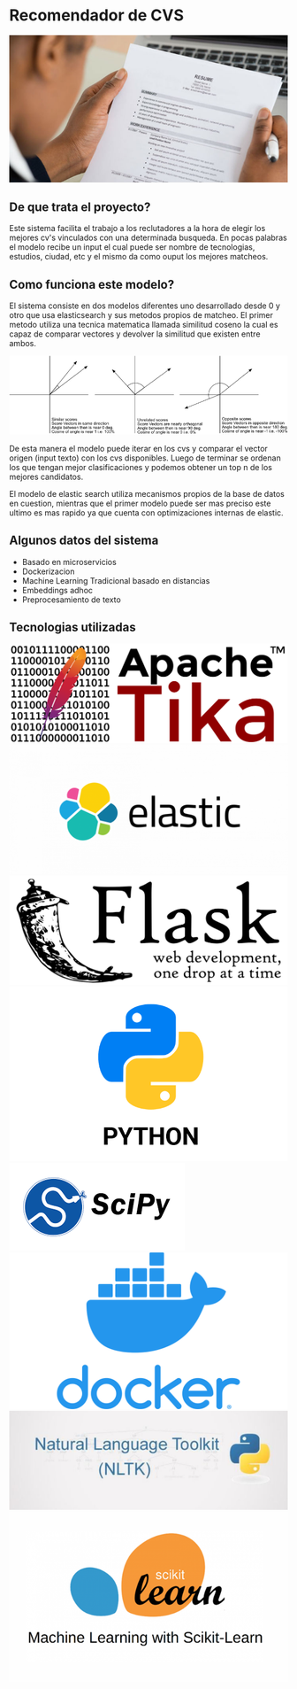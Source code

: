 # Recomendador de CVS

![alt text](images/cvs.jpg)

## De que trata el proyecto?
Este sistema facilita el trabajo a los reclutadores a la hora de elegir los mejores cv's vinculados con una determinada busqueda.
En pocas palabras el modelo recibe un input el cual puede ser nombre de tecnologias, estudios, ciudad, etc y el mismo da como ouput los mejores matcheos.

## Como funciona este modelo?

El sistema consiste en dos modelos diferentes uno desarrollado desde 0 y otro que usa elasticsearch y sus metodos propios de matcheo.
El primer metodo utiliza una tecnica matematica llamada similitud coseno la cual es capaz de comparar vectores y devolver la similitud que existen entre ambos.

![alt text](images/coseno.png)

De esta manera el modelo puede iterar en los cvs y comparar el vector origen (input texto) con los cvs disponibles. Luego de terminar se ordenan los que tengan mejor clasificaciones y podemos obtener un top n de los mejores candidatos.

El modelo de elastic search utiliza mecanismos propios de la base de datos en cuestion, mientras que el primer modelo puede ser mas preciso este ultimo es mas rapido ya que cuenta con optimizaciones internas de elastic.

## Algunos datos del sistema

- Basado en microservicios
- Dockerizacion
- Machine Learning Tradicional basado en distancias
- Embeddings adhoc
- Preprocesamiento de texto

## Tecnologias utilizadas

![alt text](images/tika.png)
![alt text](images/elasticsearch.png)
![alt text](images/flask.png)
![alt text](images/python.png)
![alt text](images/scipy.png)
![alt text](images/docker.png)
![alt text](images/nltk.png)
![alt text](images/sklearn.png)
